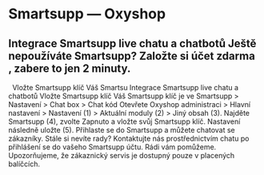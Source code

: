 # Smartsupp — Oxyshop
## Integrace Smartsupp live chatu a chatbotů Ještě nepoužíváte Smartsupp? Založte si účet zdarma , zabere to jen 2 minuty.
  Vložte Smartsupp klíč Váš Smartsu
Integrace Smartsupp live chatu a chatbotů
Vložte Smartsupp klíč
Váš Smartsupp klíč je ve Smartsupp > Nastavení > Chat box > Chat kód
Otevřete Oxyshop administraci > Hlavní nastavení > Nastavení (1) > Aktuální moduly (2) > Jiný obsah (3). Najděte Smartsupp (4), zvolte Zapnuto a vložte svůj Smartsupp klíč. Nastavení následně uložte (5).
Přihlaste se do Smartsupp a můžete chatovat se zákazníky.
Stále si nevíte rady? Kontaktujte nás prostřednictvím chatu po přihlášení se do vašeho Smartsupp účtu. Rádi vám pomůžeme. Upozorňujeme, že zákaznický servis je dostupný pouze v placených balíčcích.

